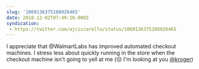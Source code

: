 ```yaml
---
slug: '1069136375188926465'
date: 2018-12-02T07:49:10.000Z
syndication:
 - https://twitter.com/ajciccarello/status/1069136375188926465
---
```


I appreciate that @WalmartLabs has improved automated checkout machines. I stress less about quickly running in the store when the checkout machine isn't going to yell at me (😒 I'm looking at you [@kroger](https://twitter.com/kroger))
